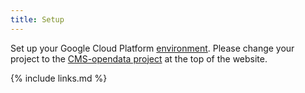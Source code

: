 ```yaml
---
title: Setup
---
```

Set up your Google Cloud Platform [environment](https://cloud.google.com/run/docs/setup). Please change your project to the [CMS-opendata project](https://console.cloud.google.com/welcome?project=cms-opendata) at the top of the website.


{% include links.md %}
